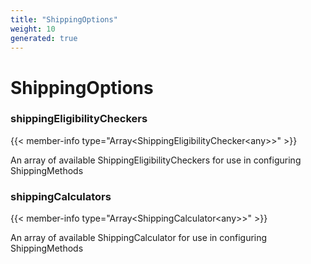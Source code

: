 ```yaml
---
title: "ShippingOptions"
weight: 10
generated: true
---
```

<!-- This file was generated from the Vendure TypeScript source. Do not modify. Instead, re-run "generate-docs" -->


# ShippingOptions



### shippingEligibilityCheckers

{{< member-info type="Array&#60;ShippingEligibilityChecker&#60;any&#62;&#62;" >}}

An array of available ShippingEligibilityCheckers for use in configuring ShippingMethods

### shippingCalculators

{{< member-info type="Array&#60;ShippingCalculator&#60;any&#62;&#62;" >}}

An array of available ShippingCalculator for use in configuring ShippingMethods

